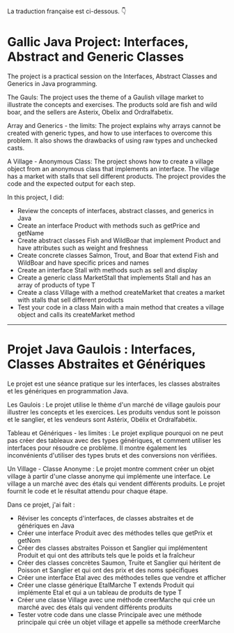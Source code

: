 La traduction française est ci-dessous. 👇
<body>

<h1>Gallic Java Project: Interfaces, Abstract and Generic Classes</h1>
<p>The project is a practical session on the Interfaces, Abstract Classes and Generics in Java programming.</p>
<p>The Gauls: The project uses the theme of a Gaulish village market to illustrate the concepts and exercises. The products sold are fish and wild boar, and the sellers are Asterix, Obelix and Ordralfabetix.</p>
<p>Array and Generics - the limits: The project explains why arrays cannot be created with generic types, and how to use interfaces to overcome this problem. It also shows the drawbacks of using raw types and unchecked casts.</p>
<p>A Village - Anonymous Class: The project shows how to create a village object from an anonymous class that implements an interface. The village has a market with stalls that sell different products. The project provides the code and the expected output for each step.</p>
<p>In this project, I did:</p>
<ul>
    <li>Review the concepts of interfaces, abstract classes, and generics in Java</li>
    <li>Create an interface Product with methods such as getPrice and getName</li>
    <li>Create abstract classes Fish and WildBoar that implement Product and have attributes such as weight and freshness</li>
    <li>Create concrete classes Salmon, Trout, and Boar that extend Fish and WildBoar and have specific prices and names</li>
    <li>Create an interface Stall with methods such as sell and display</li>
    <li>Create a generic class MarketStall<T extends Product> that implements Stall and has an array of products of type T</li>
    <li>Create a class Village with a method createMarket that creates a market with stalls that sell different products</li>
    <li>Test your code in a class Main with a main method that creates a village object and calls its createMarket method</li>
</ul>
<hr>
<h1>Projet Java Gaulois : Interfaces, Classes Abstraites et Génériques</h1>
<p>Le projet est une séance pratique sur les interfaces, les classes abstraites et les génériques en programmation Java.</p>
<p>Les Gaulois : Le projet utilise le thème d'un marché de village gaulois pour illustrer les concepts et les exercices. Les produits vendus sont le poisson et le sanglier, et les vendeurs sont Astérix, Obélix et Ordralfabétix.</p>
<p>Tableau et Génériques - les limites : Le projet explique pourquoi on ne peut pas créer des tableaux avec des types génériques, et comment utiliser les interfaces pour résoudre ce problème. Il montre également les inconvénients d'utiliser des types bruts et des conversions non vérifiées.</p>
<p>Un Village - Classe Anonyme : Le projet montre comment créer un objet village à partir d'une classe anonyme qui implémente une interface. Le village a un marché avec des étals qui vendent différents produits. Le projet fournit le code et le résultat attendu pour chaque étape.</p>
<p>Dans ce projet, j'ai fait :</p>
<ul>
    <li>Réviser les concepts d'interfaces, de classes abstraites et de génériques en Java</li>
    <li>Créer une interface Produit avec des méthodes telles que getPrix et getNom</li>
    <li>Créer des classes abstraites Poisson et Sanglier qui implémentent Produit et qui ont des attributs tels que le poids et la fraîcheur</li>
    <li>Créer des classes concrètes Saumon, Truite et Sanglier qui héritent de Poisson et Sanglier et qui ont des prix et des noms spécifiques</li>
    <li>Créer une interface Etal avec des méthodes telles que vendre et afficher</li>
    <li>Créer une classe générique EtalMarche T extends Produit qui implémente Etal et qui a un tableau de produits de type T</li>
    <li>Créer une classe Village avec une méthode creerMarche qui crée un marché avec des étals qui vendent différents produits</li>
    <li>Tester votre code dans une classe Principale avec une méthode principale qui crée un objet village et appelle sa méthode creerMarche</li>
</ul>
</body>
